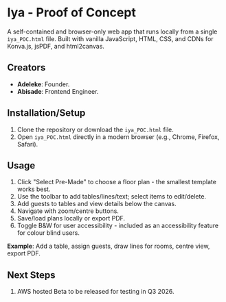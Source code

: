 # Iya - Proof of Concept

A self-contained and browser-only web app that runs locally from a single `iya_POC.html` file. Built with vanilla JavaScript, HTML, CSS, and CDNs for Konva.js, jsPDF, and html2canvas.

## Creators

- **Adeleke**: Founder.
- **Abisade**: Frontend Engineer.

## Installation/Setup

1. Clone the repository or download the `iya_POC.html` file.
2. Open `iya_POC.html` directly in a modern browser (e.g., Chrome, Firefox, Safari).

## Usage

1. Click "Select Pre-Made" to choose a floor plan - the smallest template works best.
2. Use the toolbar to add tables/lines/text; select items to edit/delete.
3. Add guests to tables and view details below the canvas.
4. Navigate with zoom/centre buttons.
5. Save/load plans locally or export PDF.
6. Toggle B&W for user accessibility - included as an accessibility feature for colour blind users.

**Example**: Add a table, assign guests, draw lines for rooms, centre view, export PDF.


## Next Steps
1. AWS hosted Beta to be released for testing in Q3 2026.
